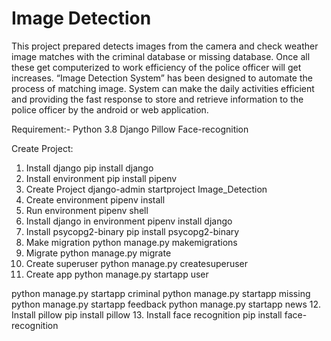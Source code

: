 # Image Detection
This project prepared detects images from the camera and check weather image matches with the criminal database or missing database. Once all these get computerized to work efficiency of the police officer will get increases. “Image Detection System” has been designed to automate the process of matching image. System can make the daily activities efficient and providing the fast response to store and retrieve information to the police officer by the android or web application.

Requirement:-
Python 3.8
Django
Pillow
Face-recognition


Create Project:
1. Install django
pip install django
2. Install environment
pip install pipenv
3. Create Project
django-admin startproject Image_Detection
4. Create environment
pipenv install
5. Run environment
pipenv shell
6. Install django in environment
pipenv install django
7. Install psycopg2-binary
pip install psycopg2-binary
8. Make migration
python manage.py makemigrations
9. Migrate
python manage.py migrate
10. Create superuser
python manage.py createsuperuser
11. Create app
python manage.py startapp user

python manage.py startapp criminal
python manage.py startapp missing
python manage.py startapp feedback
python manage.py startapp news
12. Install pillow
pip install pillow
13. Install face recognition
pip install face-recognition
